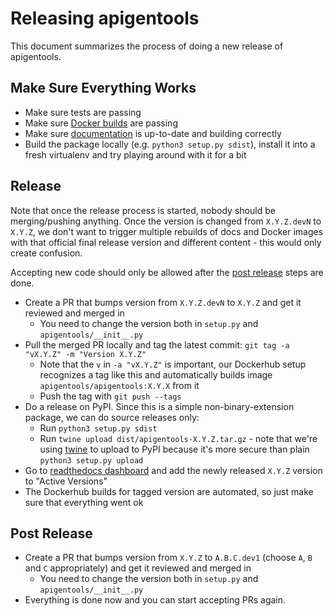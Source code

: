 # Releasing apigentools

This document summarizes the process of doing a new release of apigentools.

## Make Sure Everything Works

* Make sure tests are passing
* Make sure [Docker builds](https://hub.docker.com/r/apigentools/apigentools/builds) are passing
* Make sure [documentation](https://apigentools.readthedocs.io/en/latest/) is up-to-date and building correctly
* Build the package locally (e.g. `python3 setup.py sdist`), install it into a fresh virtualenv and try playing around with it for a bit

## Release

Note that once the release process is started, nobody should be merging/pushing anything. Once the version is changed from `X.Y.Z.devN` to `X.Y.Z`, we don't want to trigger multiple rebuilds of docs and Docker images with that official final release version and different content - this would only create confusion.

Accepting new code should only be allowed after the [post release](#post-release) steps are done.

* Create a PR that bumps version from `X.Y.Z.devN` to `X.Y.Z` and get it reviewed and merged in
  * You need to change the version both in `setup.py` and `apigentools/__init__.py`
* Pull the merged PR locally and tag the latest commit: `git tag -a "vX.Y.Z" -m "Version X.Y.Z"`
  * Note that the `v` in `-a "vX.Y.Z"` is important, our Dockerhub setup recognizes a tag like this and automatically builds image `apigentools/apigentools:X.Y.X` from it
  * Push the tag with `git push --tags`
* Do a release on PyPI. Since this is a simple non-binary-extension package, we can do source releases only:
  * Run `python3 setup.py sdist`
  * Run `twine upload dist/apigentools-X.Y.Z.tar.gz` - note that we're using [twine](https://github.com/pypa/twine/) to upload to PyPI because it's more secure than plain `python3 setup.py upload`
* Go to [readthedocs dashboard](https://readthedocs.org/projects/apigentools/versions/) and add the newly released `X.Y.Z` version to "Active Versions"
* The Dockerhub builds for tagged version are automated, so just make sure that everything went ok

## Post Release

* Create a PR that bumps version from `X.Y.Z` to `A.B.C.dev1` (choose `A`, `B` and `C` appropriately) and get it reviewed and merged in
  * You need to change the version both in `setup.py` and `apigentools/__init__.py`
* Everything is done now and you can start accepting PRs again.